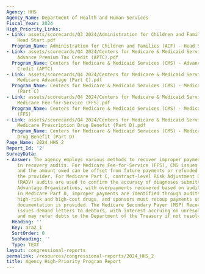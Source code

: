```yaml
---
Agency: HHS
Agency_Name: Department of Health and Human Services
Fiscal_Year: 2024
High_Priority_Links:
- Link: assets/scorecards/Q3 2024/Administration for Children and Families (ACF) -
    Head Start.pdf
  Program_Name: Administration for Children and Families (ACF) - Head Start
- Link: assets/scorecards/Q4 2024/Centers for Medicare & Medicaid Services (CMS) -
    Advance Premium Tax Credit (APTC).pdf
  Program_Name: Centers for Medicare & Medicaid Services (CMS) - Advance Premium Tax
    Credit (APTC)
- Link: assets/scorecards/Q4 2024/Centers for Medicare & Medicaid Services (CMS) -
    Medicare Advantage (Part C).pdf
  Program_Name: Centers for Medicare & Medicaid Services (CMS) - Medicare Advantage
    (Part C)
- Link: assets/scorecards/Q4 2024/Centers for Medicare & Medicaid Services (CMS) -
    Medicare Fee-for-Service (FFS).pdf
  Program_Name: Centers for Medicare & Medicaid Services (CMS) - Medicare Fee-for-Service
    (FFS)
- Link: assets/scorecards/Q4 2024/Centers for Medicare & Medicaid Services (CMS) -
    Medicare Prescription Drug Benefit (Part D).pdf
  Program_Name: Centers for Medicare & Medicaid Services (CMS) - Medicare Prescription
    Drug Benefit (Part D)
Page_Name: 2024_HHS_2
Report_Id: '2'
SurveyData:
- Answer: The agency employs various methods to recover improper payments identified
    in recovery audits. For Medicare Fee-for-Service (FFS), CMS issues a demand letter,
    and the amount owed can be offset from future payments or refunded directly by
    the provider. For Medicare Part C, contract-level Risk Adjustment Data Validation
    (RADV) audits are used to confirm the accuracy of diagnoses submitted by Medicare
    Advantage Organizations, with overpayments recovered based on audit findings.
    In Medicare Part D, improper payments are identified through audits focusing on
    high-risk and high-cost drugs, and sponsors must recoup payments unless supporting
    documentation is provided. The Medicare Secondary Payer (MSP) Recovery Audit Contractor
    issues demand letters to debtors, with interest accruing on unresolved balances,
    and may refer debts to the Department of the Treasury if not resolved.
  Heading: ''
  Key: ara2_1
  SortOrder: 0
  Subheading: ''
  Type: TEXT
layout: congressional-reports
permalink: /resources/congressional-reports/2024_HHS_2
title: Agency High-Priority Program Report
---
```

